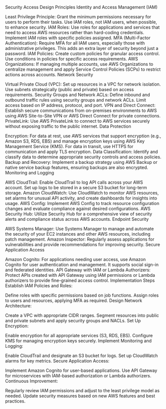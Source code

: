Security Access Design Principles
Identity and Access Management (IAM)

Least Privilege Principle: Grant the minimum permissions necessary for users to perform their tasks. Use IAM roles, not IAM users, when possible, to enhance security.
IAM Roles: Use roles for applications and services that need to access AWS resources rather than hard-coding credentials. Implement IAM roles with specific policies assigned.
MFA (Multi-Factor Authentication): Require MFA for all IAM users, especially those with administrative privileges. This adds an extra layer of security beyond just a password.
IAM Policies: Create custom policies for granular access control. Use conditions in policies for specific access requirements.
AWS Organizations: If managing multiple accounts, use AWS Organizations to centralize management and apply Service Control Policies (SCPs) to restrict actions across accounts.
Network Security

Virtual Private Cloud (VPC): Set up resources in a VPC for network isolation. Use subnets strategically (public and private) based on access requirements.
Security Groups and Network ACLs: Define inbound and outbound traffic rules using security groups and network ACLs. Limit access based on IP address, protocol, and port.
VPN and Direct Connect: Establish secure communications from on-premises environments to AWS using AWS Site-to-Site VPN or AWS Direct Connect for private connections.
PrivateLink: Use AWS PrivateLink to connect to AWS services securely without exposing traffic to the public internet.
Data Protection

Encryption:
For data at rest, use AWS services that support encryption (e.g., Amazon S3, RDS, EBS) and manage encryption keys using AWS Key Management Service (KMS).
For data in transit, use HTTPS for communication and apply TLS encryption.
Data Classification: Identify and classify data to determine appropriate security controls and access policies.
Backup and Recovery: Implement a backup strategy using AWS Backup or native service backup features, ensuring backups are also encrypted.
Monitoring and Logging

AWS CloudTrail: Enable CloudTrail to log API calls across your AWS account. Set up logs to be stored in a secure S3 bucket for long-term storage.
Amazon CloudWatch: Use CloudWatch to monitor AWS resources, set alarms for unusual API activity, and create dashboards for insights into usage.
AWS Config: Implement AWS Config to track resource configuration changes and evaluate compliance against desired configurations.
AWS Security Hub: Utilize Security Hub for a comprehensive view of security alerts and compliance status across AWS accounts.
Endpoint Security

AWS Systems Manager: Use Systems Manager to manage and automate the security of your EC2 instances and other AWS resources, including patch management.
Amazon Inspector: Regularly assess applications for vulnerabilities and provide recommendations for improving security.
Secure Application Access

Amazon Cognito: For applications needing user access, use Amazon Cognito for user authentication and management. It supports social sign-in and federated identities.
API Gateway with IAM or Lambda Authorizers: Protect APIs created with API Gateway using IAM permissions or Lambda authorizers to provide fine-grained access control.
Implementation Steps
Establish IAM Policies and Roles:

Define roles with specific permissions based on job functions.
Assign roles to users and resources, applying MFA as required.
Design Network Architecture:

Create a VPC with appropriate CIDR ranges.
Segment resources into public and private subnets and apply security groups and NACLs.
Set Up Encryption:

Enable encryption for all appropriate services (S3, RDS, EBS).
Configure KMS for managing encryption keys securely.
Implement Monitoring and Logging:

Enable CloudTrail and designate an S3 bucket for logs.
Set up CloudWatch alarms for key metrics.
Secure Application Access:

Implement Amazon Cognito for user-based applications.
Use API Gateway for microservices with IAM-based authorization or Lambda authorizers.
Continuous Improvement:

Regularly review IAM permissions and adjust to the least privilege model as needed.
Update security measures based on new AWS features and best practices.
